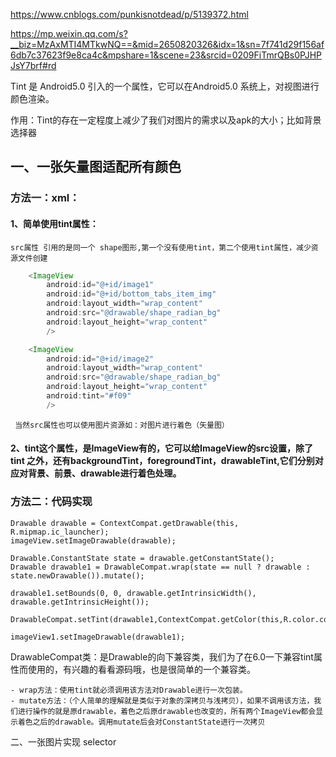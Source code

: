 
https://www.cnblogs.com/punkisnotdead/p/5139372.html

https://mp.weixin.qq.com/s?__biz=MzAxMTI4MTkwNQ==&mid=2650820326&idx=1&sn=7f741d29f156af6db7c37623f9e8ca4c&mpshare=1&scene=23&srcid=0209FiTmrQBs0PJHPJsY7brf#rd


Tint 是 Android5.0 引入的一个属性，它可以在Android5.0 系统上，对视图进行颜色渲染。

作用：Tint的存在一定程度上减少了我们对图片的需求以及apk的大小；比如背景选择器



## 一、一张矢量图适配所有颜色  

### 方法一：xml：

#### 1、简单使用tint属性：
	src属性 引用的是同一个 shape图形,第一个没有使用tint，第二个使用tint属性，减少资源文件创建
```java
	<ImageView
	 	android:id="@+id/image1"
        android:id="@+id/bottom_tabs_item_img"
        android:layout_width="wrap_content"
        android:src="@drawable/shape_radian_bg"
        android:layout_height="wrap_content"
        />

    <ImageView
        android:id="@+id/image2"
        android:layout_width="wrap_content"
        android:src="@drawable/shape_radian_bg"
        android:layout_height="wrap_content"
        android:tint="#f09"
        />
```
     当然src属性也可以使用图片资源如：对图片进行着色（矢量图）

#### 2、tint这个属性，是ImageView有的，它可以给ImageView的src设置，除了tint 之外，还有backgroundTint，foregroundTint，drawableTint,它们分别对应对背景、前景、drawable进行着色处理。

### 方法二：代码实现

```
Drawable drawable = ContextCompat.getDrawable(this, R.mipmap.ic_launcher);
imageView.setImageDrawable(drawable);

Drawable.ConstantState state = drawable.getConstantState();
Drawable drawable1 = DrawableCompat.wrap(state == null ? drawable : state.newDrawable()).mutate();

drawable1.setBounds(0, 0, drawable.getIntrinsicWidth(), drawable.getIntrinsicHeight());
 DrawableCompat.setTint(drawable1,ContextCompat.getColor(this,R.color.colorAccent));

imageView1.setImageDrawable(drawable1);
```
DrawableCompat类：是Drawable的向下兼容类，我们为了在6.0一下兼容tint属性而使用的，有兴趣的看看源码哦，也是很简单的一个兼容类。

	- wrap方法：使用tint就必须调用该方法对Drawable进行一次包装。
	- mutate方法：（个人简单的理解就是类似于对象的深拷贝与浅拷贝），如果不调用该方法，我们进行操作的就是原drawable，着色之后原drawable也改变的，所有两个ImageView都会显示着色之后的drawable。调用mutate后会对ConstantState进行一次拷贝



二、一张图片实现 selector


